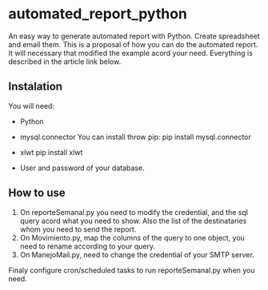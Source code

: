 # automated_report_python
An easy way to generate automated report with Python. Create spreadsheet and email them.
This is a proposal of how you can do the automated report. It will necessary that modified the example acord your need. Everything is described in the article link below.

## Instalation

You will need:

- Python
- mysql.connector
    You can install throw pip:
    pip install mysql.connector
- xlwt
    pip install xlwt

- User and password of your database.  

## How to use

1. On reporteSemanal.py you need to modify the credential, and the sql query acord what you need to show. Also the list of the destinataries whom you need to send the report.
2. On Movimiento.py, map the columns of the query to one object, you need to rename according to your query.
3. On ManejoMail.py, need to change the credential of your SMTP server.

Finaly configure cron/scheduled tasks to run reporteSemanal.py when you need.
